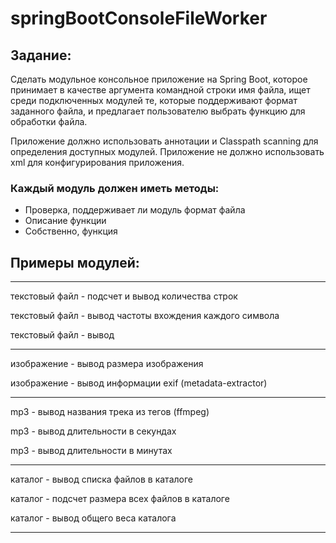 # springBootConsoleFileWorker
## Задание:
Сделать модульное консольное приложение на Spring Boot, которое принимает в качестве аргумента командной строки имя файла, ищет среди подключенных модулей те, которые поддерживают формат заданного файла, и предлагает пользователю выбрать функцию для обработки файла.

Приложение должно использовать аннотации и Classpath scanning для определения доступных модулей.
Приложение не должно использовать xml для конфигурирования приложения.

### Каждый модуль должен иметь методы:

- Проверка, поддерживает ли модуль формат файла
- Описание функции
- Собственно, функция

## Примеры модулей:

***
текстовый файл - подсчет и вывод количества строк

текстовый файл - вывод частоты вхождения каждого символа

текстовый файл - вывод 
___

изображение - вывод размера изображения

изображение - вывод информации exif (metadata-extractor)

***

mp3 - вывод названия трека из тегов (ffmpeg)

mp3 - вывод длительности в секундах

mp3 - вывод длительности в минутах

***

каталог - вывод списка файлов в каталоге

каталог - подсчет размера всех файлов в каталоге

каталог - вывод общего веса каталога

***
